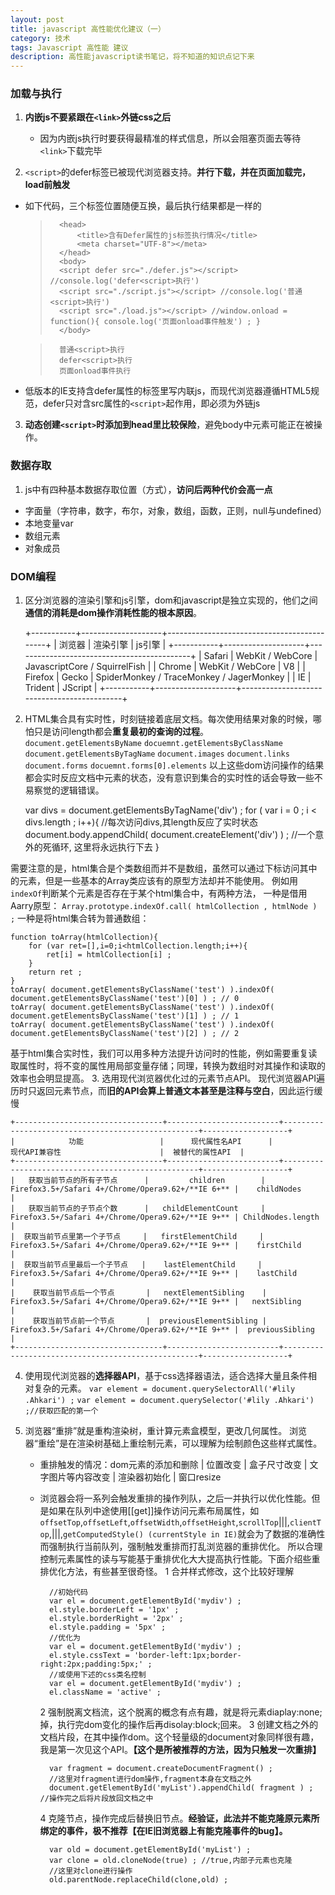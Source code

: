```yaml
---
layout: post
title: javascript 高性能优化建议（一）
category: 技术
tags: Javascript 高性能 建议
description: 高性能javascript读书笔记，将不知道的知识点记下来
---
```


### 加载与执行

1. **内嵌js不要紧跟在`<link>`外链css之后**
    * 因为内嵌js执行时要获得最精准的样式信息，所以会阻塞页面去等待`<link>`下载完毕

2. `<script>`的defer标签已被现代浏览器支持。**并行下载，并在页面加载完，load前触发**
  * 如下代码，三个标签位置随便互换，最后执行结果都是一样的
 
    >	    <head>
    >			<title>含有Defer属性的js标签执行情况</title>
    >			<meta charset="UTF-8"></meta>
    >		</head>
    >		<body>
    >	    <script defer src="./defer.js"></script> //console.log('defer<script>执行')
    >	    <script src="./script.js"></script> //console.log('普通<script>执行')
    >	    <script src="./load.js"></script> //window.onload = function(){ console.log('页面onload事件触发') ; }
    >	    </body>
    
    >		普通<script>执行
    >		defer<script>执行
    >	    页面onload事件执行
  
  * 低版本的IE支持含defer属性的标签里写内联js，而现代浏览器遵循HTML5规范，defer只对含src属性的`<script>`起作用，即必须为外链js

3. **动态创建`<script>`时添加到head里比较保险**，避免body中元素可能正在被操作。


### 数据存取

1. js中有四种基本数据存取位置（方式），**访问后两种代价会高一点**
  * 字面量（字符串，数字，布尔，对象，数组，函数，正则，null与undefined）
  * 本地变量var
  * 数组元素
  * 对象成员  

### DOM编程

1. 区分浏览器的渲染引擎和js引擎，dom和javascript是独立实现的，他们之间**通信的消耗是dom操作消耗性能的根本原因**。

	+-----------+--------------------+--------------------------------------------+
	| 浏览器    |      渲染引擎      |                 js引擎                     |
	+-----------+--------------------+--------------------------------------------+
	| Safari    |  WebKit / WebCore  |        JavascriptCore / SquirrelFish       |
	| Chrome    |  WebKit / WebCore  |                    V8                      |
	| Firefox   |        Gecko       |  SpiderMonkey / TraceMonkey / JagerMonkey  |
	| IE        |       Trident      |   				JScript                   |
	+-----------+--------------------+--------------------------------------------+


2. HTML集合具有实时性，时刻链接着底层文档。每次使用结果对象的时候，哪怕只是访问length都会**重复最初的查询的过程**。
    `document.getElementsByName`
    `docuemnt.getElementsByClassName`
    `document.getElementsByTagName`
    `document.images`
    `document.links`
    `document.forms`
    `docuemnt.forms[0].elements`
以上这些dom访问操作的结果都会实时反应文档中元素的状态，没有意识到集合的实时性的话会导致一些不易察觉的逻辑错误。

    var divs = document.getElementsByTagName('div') ;
    for ( var i = 0 ; i < divs.length ; i++){ //每次访问divs,其length反应了实时状态
        document.body.appendChild( document.createElement('div') ) ;	//一个意外的死循环, 这里将永远执行下去
    }

需要注意的是，html集合是个类数组而并不是数组，虽然可以通过下标访问其中的元素，但是一些基本的Array类应该有的原型方法却并不能使用。
例如用`indexOf`判断某个元素是否存在于某个html集合中，有两种方法，
一种是借用Aarry原型：
`Array.prototype.indexOf.call( htmlCollection , htmlNode ) ;`
一种是将html集合转为普通数组：

    function toArray(htmlCollection){
        for (var ret=[],i=0;i<htmlCollection.length;i++){
            ret[i] = htmlCollection[i] ;
        }
        return ret ;
    }
    toArray( document.getElementsByClassName('test') ).indexOf( document.getElementsByClassName('test')[0] ) ; // 0 
    toArray( document.getElementsByClassName('test') ).indexOf( document.getElementsByClassName('test')[1] ) ; // 1
    toArray( document.getElementsByClassName('test') ).indexOf( document.getElementsByClassName('test')[2] ) ; // 2 


基于html集合实时性，我们可以用多种方法提升访问时的性能，例如需要重复读取属性时，将不变的属性用局部变量存储；同理，转换为数组时对其操作和读取的效率也会明显提高。
3. 选用现代浏览器优化过的元素节点API。
现代浏览器API遍历时只返回元素节点，而**旧的API会算上普通文本甚至是注释与空白**，因此运行缓慢

	+---------------------------------+-------------------------+---------------------------------------------------+-------------------+
	|            功能                 |      现代属性名API      |                现代API兼容性                      |  被替代的属性API  |
	+---------------------------------+-------------------------+---------------------------------------------------+-------------------+
	|   获取当前节点的所有子节点      |         children        | Firefox3.5+/Safari 4+/Chrome/Opera9.62+/**IE 6+** |    childNodes     |
	|   获取当前节点的子节点个数      |   childElementCount     | Firefox3.5+/Safari 4+/Chrome/Opera9.62+/**IE 9+** | ChildNodes.length |
	|  获取当前节点里第一个子节点     |   firstElementChild     | Firefox3.5+/Safari 4+/Chrome/Opera9.62+/**IE 9+** |    firstChild     |
	|  获取当前节点里最后一个子节点   |    lastElementChild     | Firefox3.5+/Safari 4+/Chrome/Opera9.62+/**IE 9+** |    lastChild      |
	|    获取当前节点后一个节点       |   nextElementSibling    | Firefox3.5+/Safari 4+/Chrome/Opera9.62+/**IE 9+** |   nextSibling     |
	|    获取当前节点前一个节点       |  previousElementSibling | Firefox3.5+/Safari 4+/Chrome/Opera9.62+/**IE 9+** |  previousSibling  |
	+---------------------------------+-------------------------+---------------------------------------------------+-------------------+


4. 使用现代浏览器的**选择器API**，基于css选择器语法，适合选择大量且条件相对复杂的元素。
`var element = document.querySelectorAll('#lily .Ahkari') ;`
`var element = document.querySelector('#lily .Ahkari') ;//获取匹配的第一个 `

5. 浏览器“重排”就是重构渲染树，重计算元素盒模型，更改几何属性。
浏览器“重绘”是在渲染树基础上重绘制元素，可以理解为绘制颜色这些样式属性。
    * 重排触发的情况：dom元素的添加和删除 | 位置改变 | 盒子尺寸改变 | 文字图片等内容改变 | 渲染器初始化 | 窗口resize
    * 浏览器会将一系列会触发重排的操作列队，之后一并执行以优化性能。但是如果在队列中途使用[[get]]操作访问元素布局属性，如`offsetTop`,`offsetLeft`,`offsetWidth`,`offsetHeight`,`scrollTop`|||,`clientTop`,|||,`getComputedStyle() (currentStyle in IE)`就会为了数据的准确性而强制执行当前队列，强制触发重排而打乱浏览器的重排优化。
所以合理控制元素属性的读与写能基于重排优化大大提高执行性能。下面介绍些重排优化方法，有些甚至很奇怪。
        1 合并样式修改，这个比较好理解
    
            //初始代码
            var el = document.getElementById('mydiv') ;
            el.style.borderLeft = '1px' ;
            el.style.borderRight = '2px' ;
            el.style.padding = '5px' ;
            //优化为
            var el = document.getElementById('mydiv') ;
            el.style.cssText = 'border-left:1px;border-right:2px;padding:5px;' ;
            //或使用下述的css类名控制
            var el = document.getElementById('mydiv') ;
            el.className = 'active' ;
      
        
        2 强制脱离文档流，这个脱离的概念有点有趣，就是将元素diaplay:none;掉，执行完dom变化的操作后再disolay:block;回来。
        3 创建文档之外的文档片段，在其中操作dom。这个轻量级的document对象同样很有趣，我是第一次见这个API。**【这个是所被推荐的方法，因为只触发一次重排】**
      
            var fragment = document.createDocumentFragment() ;
            //这里对fragment进行dom操作,fragment本身在文档之外
            document.getElementById('myList').appendChild( fragment ) ; //操作完之后将片段放回文档之中
        
        4 克隆节点，操作完成后替换旧节点。**经验证，此法并不能克隆原元素所绑定的事件，极不推荐【在IE旧浏览器上有能克隆事件的bug】。**

            var old = document.getElementById('myList') ;
            var clone = old.cloneNode(true) ; //true,内部子元素也克隆
            //这里对clone进行操作
            old.parentNode.replaceChild(clone,old) ;
     